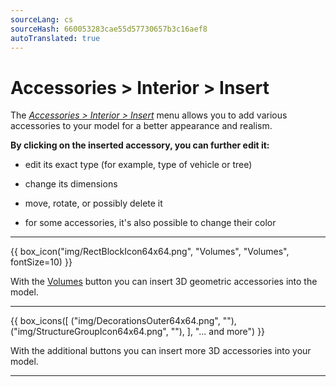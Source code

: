 ```yaml
---
sourceLang: cs
sourceHash: 660053283cae55d57730657b3c16aef8
autoTranslated: true
---
```


# Accessories &gt; Interior &gt; Insert

<p>
The <u><i>Accessories &gt; Interior &gt; Insert</i></u> menu allows you to add various accessories to your model for a better appearance and realism.</p>

<p>
<b>By clicking on the inserted accessory, you can further edit it:</b></p>

<ul>
  <li><p>edit its exact type (for example, type of vehicle or tree)</p></li>
  <li><p>change its dimensions</p></li>
  <li><p>move, rotate, or possibly delete it</p></li>
  <li><p>for some accessories, it's also possible to change their color</p></li>
</ul>

<hr class="main">
    
{{ box_icon("img/RectBlockIcon64x64.png", "Volumes", "Volumes", fontSize=10) }}

<p>With the <u>Volumes</u> button you can insert 3D geometric accessories into the model.</p>

<hr class="main">

{{ box_icons([
  ("img/DecorationsOuter64x64.png", ""),
  ("img/StructureGroupIcon64x64.png", ""),
], "... and more") }}

<p>With the additional buttons you can insert more 3D accessories into your model.</p>

<hr class="main">

<!--{{ box_icon("img/MainInsert64x64.png", "Insert", "Insert", fontSize=10) }}

<p>With the <u>Insert</u> button you can insert selected accessories into the model.</p>

<hr class="main"> 

<!--{{ box_icon("img/TapeMeasureIcon64x64.png", "Measure", "Measure") }}

<p>With the <u>Measure</u> button you can check the dimensions of the model.</p>

<hr class="main">

<!-- product: HiStruct Building Configurator -->